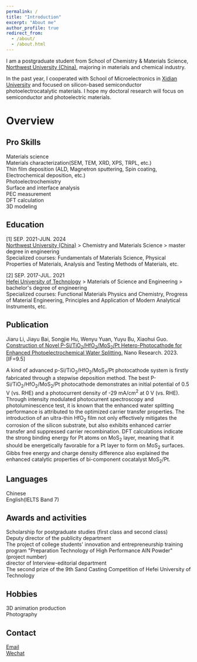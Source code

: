 ```yaml
---
permalink: /
title: "Introduction"
excerpt: "About me"
author_profile: true
redirect_from: 
  - /about/
  - /about.html
---
```


I am a postgraduate student from School of Chemistry & Materials Science, [Northwest University (China)](https://english.nwu.edu.cn/), majoring in materials and chemical industry.

In the past year, I cooperated with School of Microelectronics in [Xidian University](https://en.xidian.edu.cn/) and focused on silicon-based semiconductor photoelectrocatalytic materials. I hope my doctoral research will focus on semiconductor and photoelectric materials.<br>

Overview
======

Pro Skills
------
Materials science<br>
Materials characterization(SEM, TEM, XRD, XPS, TRPL, etc.)<br>
Thin film deposition (ALD, Magnetron sputtering, Spin coating, Electrochemical deposition, etc.)<br>
Photoelectrochemistry<br>
Surface and interface analysis<br>
PEC measurement<br>
DFT calculation<br>
3D modeling<br>

Education
------
[1] SEP. 2021-JUN. 2024<br>
[Northwest University (China)](https://english.nwu.edu.cn/) > Chemistry and Materials Science > master degree in engineering<br>
Specialized courses: Fundamentals of Materials Science, Physical Properties of Materials, Analysis and Testing Methods of Materials, etc.

[2] SEP. 2017-JUL. 2021<br>
[Hefei University of Technology](https://www.hfut.edu.cn/) > Materials of Science and Engineering > bachelor's degree of engineering<br>
Specialized courses: Functional Materials Physics and Chemistry, Progress of Material Engineering, Principles and Application of Modern Analytical Instruments, etc.

Publication
------
Jiaru Li, Jiayu Bai, Songjie Hu, Wenyu Yuan, Yuyu Bu, Xiaohui Guo. [Construction of Novel P-Si/TiO<sub>2</sub>/HfO<sub>2</sub>/MoS<sub>2</sub>/Pt Hetero-Photocathode for Enhanced Photoelectrochemical Water Splitting.](https://link.springer.com/article/10.1007/s12274-023-6299-1) Nano Research. 2023. [IF=9.5]<br>

A kind of advanced p-Si/TiO<sub>2</sub>/HfO<sub>2</sub>/MoS<sub>2</sub>/Pt photocathode system is firstly fabricated through a stepwise deposition method. The best P-Si/TiO<sub>2</sub>/HfO<sub>2</sub>/MoS<sub>2</sub>/Pt photocathode demonstrates an initial potential of 0.5 V (vs. RHE) and a photocurrent density of -29 mA/cm<sup>2</sup> at 0 V (vs. RHE). Through intensity modulated photocurrent spectroscopy and photoluminescence test, it is known that the enhanced water splitting performance is attributed to the optimized carrier transfer properties. The introduction of an ultra-thin HfO<sub>2</sub> film not only effectively mitigates the corrosion of the silicon substrate, but also exhibits enhanced carrier transfer and suppressed carrier recombination. DFT calculations indicate the strong binding energy for Pt atoms on MoS<sub>2</sub> layer, meaning that it should be energetically favorable for a Pt layer to form on MoS<sub>2</sub> surfaces. Gibbs free energy and charge density difference also explained the enhanced catalytic properties of bi-component cocatalyst MoS<sub>2</sub>/Pt.

Languages
------
Chinese<br>
English(IELTS Band 7)

Awards and activities
------
Scholarship for postgraduate studies (first class and second class)<br>
Deputy director of the publicity department<br>
The project of college students' innovation and entrepreneurship training program "Preparation Technology of High Performance AlN Powder" (project number)<br>
director of Interview-editorial department<br>
The second prize of the 9th Sand Casting Competition of Hefei University of Technology<br>

Hobbies
------
3D animation production<br>
Photography

Contact
------
[Email](lijiaru@stumail.nwu.edu.cn)<br>
[Wechat](images/Wechat.png)

